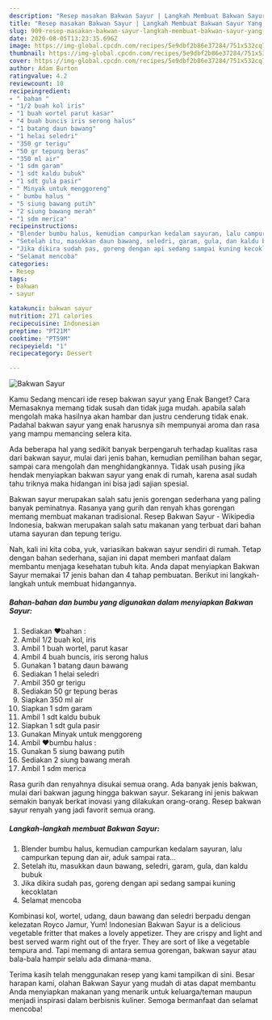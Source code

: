 ```yaml
---
description: "Resep masakan Bakwan Sayur | Langkah Membuat Bakwan Sayur Yang Bisa Manjain Lidah"
title: "Resep masakan Bakwan Sayur | Langkah Membuat Bakwan Sayur Yang Bisa Manjain Lidah"
slug: 909-resep-masakan-bakwan-sayur-langkah-membuat-bakwan-sayur-yang-bisa-manjain-lidah
date: 2020-08-05T13:23:35.696Z
image: https://img-global.cpcdn.com/recipes/5e9dbf2b86e37284/751x532cq70/bakwan-sayur-foto-resep-utama.jpg
thumbnail: https://img-global.cpcdn.com/recipes/5e9dbf2b86e37284/751x532cq70/bakwan-sayur-foto-resep-utama.jpg
cover: https://img-global.cpcdn.com/recipes/5e9dbf2b86e37284/751x532cq70/bakwan-sayur-foto-resep-utama.jpg
author: Adam Burton
ratingvalue: 4.2
reviewcount: 10
recipeingredient:
- " bahan "
- "1/2 buah kol iris"
- "1 buah wortel parut kasar"
- "4 buah buncis iris serong halus"
- "1 batang daun bawang"
- "1 helai seledri"
- "350 gr terigu"
- "50 gr tepung beras"
- "350 ml air"
- "1 sdm garam"
- "1 sdt kaldu bubuk"
- "1 sdt gula pasir"
- " Minyak untuk menggoreng"
- " bumbu halus "
- "5 siung bawang putih"
- "2 siung bawang merah"
- "1 sdm merica"
recipeinstructions:
- "Blender bumbu halus, kemudian campurkan kedalam sayuran, lalu campurkan tepung dan air, aduk sampai rata..."
- "Setelah itu, masukkan daun bawang, seledri, garam, gula, dan kaldu bubuk"
- "Jika dikira sudah pas, goreng dengan api sedang sampai kuning kecoklatan"
- "Selamat mencoba"
categories:
- Resep
tags:
- bakwan
- sayur

katakunci: bakwan sayur 
nutrition: 271 calories
recipecuisine: Indonesian
preptime: "PT21M"
cooktime: "PT59M"
recipeyield: "1"
recipecategory: Dessert

---
```



![Bakwan Sayur](https://img-global.cpcdn.com/recipes/5e9dbf2b86e37284/751x532cq70/bakwan-sayur-foto-resep-utama.jpg)

Kamu Sedang mencari ide resep bakwan sayur yang Enak Banget? Cara Memasaknya memang tidak susah dan tidak juga mudah. apabila salah mengolah maka hasilnya akan hambar dan justru cenderung tidak enak. Padahal bakwan sayur yang enak harusnya sih mempunyai aroma dan rasa yang mampu memancing selera kita.

Ada beberapa hal yang sedikit banyak berpengaruh terhadap kualitas rasa dari bakwan sayur, mulai dari jenis bahan, kemudian pemilihan bahan segar, sampai cara mengolah dan menghidangkannya. Tidak usah pusing jika hendak menyiapkan bakwan sayur yang enak di rumah, karena asal sudah tahu triknya maka hidangan ini bisa jadi sajian spesial.

Bakwan sayur merupakan salah satu jenis gorengan sederhana yang paling banyak peminatnya. Rasanya yang gurih dan renyah khas gorengan memang membuat makanan tradisional. Resep Bakwan Sayur - Wikipedia Indonesia, bakwan merupakan salah satu makanan yang terbuat dari bahan utama sayuran dan tepung terigu.


Nah, kali ini kita coba, yuk, variasikan bakwan sayur sendiri di rumah. Tetap dengan bahan sederhana, sajian ini dapat memberi manfaat dalam membantu menjaga kesehatan tubuh kita. Anda dapat menyiapkan Bakwan Sayur memakai 17 jenis bahan dan 4 tahap pembuatan. Berikut ini langkah-langkah untuk membuat hidangannya.

<!--inarticleads1-->

##### Bahan-bahan dan bumbu yang digunakan dalam menyiapkan Bakwan Sayur:

1. Sediakan  ❤️bahan :
1. Ambil 1/2 buah kol, iris
1. Ambil 1 buah wortel, parut kasar
1. Ambil 4 buah buncis, iris serong halus
1. Gunakan 1 batang daun bawang
1. Sediakan 1 helai seledri
1. Ambil 350 gr terigu
1. Sediakan 50 gr tepung beras
1. Siapkan 350 ml air
1. Siapkan 1 sdm garam
1. Ambil 1 sdt kaldu bubuk
1. Siapkan 1 sdt gula pasir
1. Gunakan  Minyak untuk menggoreng
1. Ambil  ❤️bumbu halus :
1. Gunakan 5 siung bawang putih
1. Sediakan 2 siung bawang merah
1. Ambil 1 sdm merica


Rasa gurih dan renyahnya disukai semua orang. Ada banyak jenis bakwan, mulai dari bakwan jagung hingga bakwan sayur. Sekarang ini jenis bakwan semakin banyak berkat inovasi yang dilakukan orang-orang. Resep bakwan sayur renyah yang jadi favorit semua orang. 

<!--inarticleads2-->

##### Langkah-langkah membuat Bakwan Sayur:

1. Blender bumbu halus, kemudian campurkan kedalam sayuran, lalu campurkan tepung dan air, aduk sampai rata...
1. Setelah itu, masukkan daun bawang, seledri, garam, gula, dan kaldu bubuk
1. Jika dikira sudah pas, goreng dengan api sedang sampai kuning kecoklatan
1. Selamat mencoba


Kombinasi kol, wortel, udang, daun bawang dan seledri berpadu dengan kelezatan Royco Jamur, Yum! Indonesian Bakwan Sayur is a delicious vegetable fritter that makes a lovely appetizer. They are crispy and light and best served warm right out of the fryer. They are sort of like a vegetable tempura and. Tapi memang di antara semua gorengan, bakwan sayur atau bala-bala hampir selalu ada dimana-mana. 

Terima kasih telah menggunakan resep yang kami tampilkan di sini. Besar harapan kami, olahan Bakwan Sayur yang mudah di atas dapat membantu Anda menyiapkan makanan yang menarik untuk keluarga/teman maupun menjadi inspirasi dalam berbisnis kuliner. Semoga bermanfaat dan selamat mencoba!
